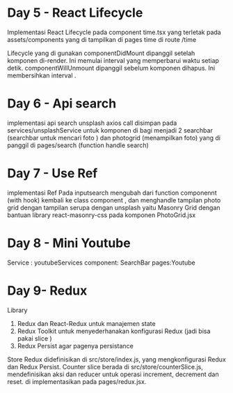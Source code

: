 # Day 5 -  React Lifecycle 

Implementasi React Lifecycle pada component time.tsx yang terletak pada assets/components yang di tampilkan di pages time di route /time 

Lifecycle yang di gunakan
componentDidMount dipanggil setelah komponen di-render. Ini memulai interval yang memperbarui waktu setiap detik.
componentWillUnmount dipanggil sebelum komponen dihapus. Ini membersihkan interval .

# Day 6 -  Api search 

implementasi api search unsplash  axios call disimpan pada services/unsplashService untuk komponen di bagi menjadi 2 searchbar (searchbar untuk mencari foto ) dan photogrid (menampilkan foto) yang di panggil di pages/search (function handle search) 

# Day 7 - Use Ref 

implementasi Ref Pada inputsearch mengubah dari function componennt (with hook) kembali ke class component , dan menghandle tampilan photo grid dengan tampilan serupa dengan unsplash yaitu Masonry Grid dengan bantuan library react-masonry-css pada komponen PhotoGrid.jsx

# Day 8 - Mini Youtube
Service : youtubeServices
component: SearchBar
pages:Youtube

# Day 9- Redux
Library
1. Redux dan React-Redux untuk manajemen state
2. Redux Toolkit untuk menyederhanakan konfigurasi Redux (jadi bisa pakai slice )
3. Redux Persist agar pagenya persistance


Store Redux didefinisikan di src/store/index.js, yang mengkonfigurasi Redux dan Redux Persist. Counter slice berada di src/store/counterSlice.js, mendefinisikan aksi dan reducer untuk operasi increment, decrement dan reset. di implementasikan pada pages/redux.jsx.